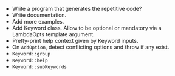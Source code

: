 * Write a program that generates the repetitive code?
* Write documentation.
* Add more examples.
* Add Keyword class. Allow to be optional or mandatory via a LambdaOpts template argument.
* Pretty-print help context given by Keyword inputs.
* On `AddOption`, detect conflicting options and throw if any exist.
* `Keyword::group`
* `Keyword::help`
* `Keyword::subKeywords`
